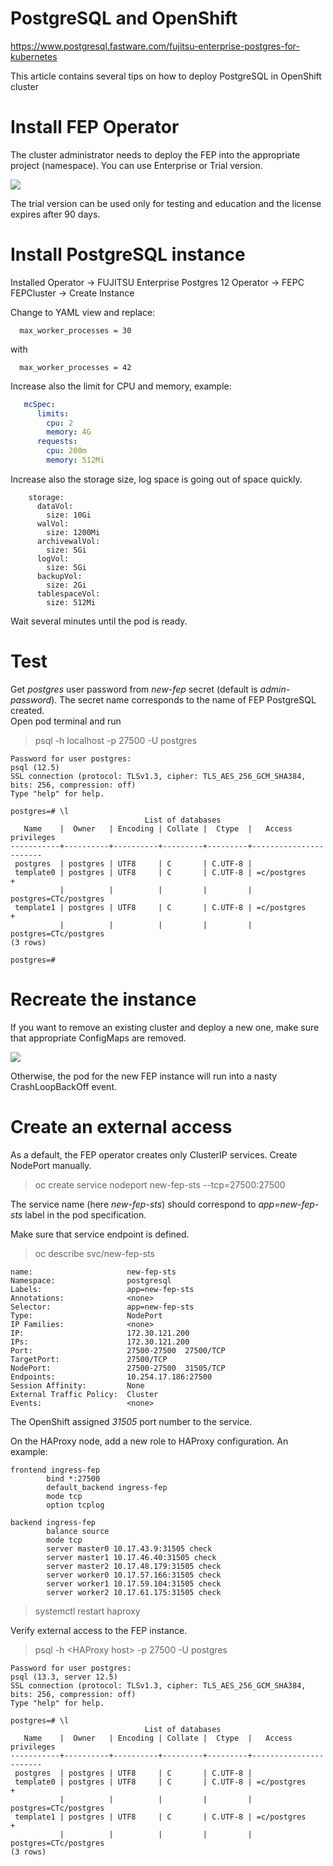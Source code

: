 # PostgreSQL and OpenShift

https://www.postgresql.fastware.com/fujitsu-enterprise-postgres-for-kubernetes

This article contains several tips on how to deploy PostgreSQL in OpenShift cluster

# Install FEP Operator

The cluster administrator needs to deploy the FEP into the appropriate project (namespace). You can use Enterprise or Trial version.

![](https://github.com/stanislawbartkowski/CP4D/blob/main/img/Zrzut%20ekranu%20z%202021-06-22%2021-16-47.png)

The trial version can be used only for testing and education and the license expires after 90 days.

# Install PostgreSQL instance

Installed Operator -> FUJITSU Enterprise Postgres 12 Operator -> FEPC FEPCluster -> Create Instance<br>

Change to YAML view and replace:
```
  max_worker_processes = 30
```
with 

```
  max_worker_processes = 42
```

Increase also the limit for CPU and memory, example:
```YAML
   mcSpec:
      limits:
        cpu: 2
        memory: 4G
      requests:
        cpu: 200m
        memory: 512Mi
```

Increase also the storage size, log space is going out of space quickly.
```
    storage:
      dataVol:
        size: 10Gi
      walVol:
        size: 1200Mi
      archivewalVol:
        size: 5Gi
      logVol:
        size: 5Gi
      backupVol:
        size: 2Gi
      tablespaceVol:
        size: 512Mi

```

Wait several minutes until the pod is ready.
# Test

Get *postgres* user password from *new-fep* secret (default is *admin-password*). The secret name corresponds to the name of FEP PostgreSQL created. <br>
Open pod terminal and run<br>
> psql -h localhost -p 27500 -U postgres
```
Password for user postgres: 
psql (12.5)
SSL connection (protocol: TLSv1.3, cipher: TLS_AES_256_GCM_SHA384, bits: 256, compression: off)
Type "help" for help.

postgres=# \l
                              List of databases
   Name    |  Owner   | Encoding | Collate |  Ctype  |   Access privileges   
-----------+----------+----------+---------+---------+-----------------------
 postgres  | postgres | UTF8     | C       | C.UTF-8 | 
 template0 | postgres | UTF8     | C       | C.UTF-8 | =c/postgres          +
           |          |          |         |         | postgres=CTc/postgres
 template1 | postgres | UTF8     | C       | C.UTF-8 | =c/postgres          +
           |          |          |         |         | postgres=CTc/postgres
(3 rows)

postgres=# 

```
# Recreate the instance

If you want to remove an existing cluster and deploy a new one, make sure that appropriate ConfigMaps are removed.

![](https://github.com/stanislawbartkowski/CP4D/blob/main/img/Zrzut%20ekranu%20z%202021-06-22%2021-20-54.png)

Otherwise, the pod for the new FEP instance will run into a nasty CrashLoopBackOff event.

# Create an external access

As a default, the FEP operator creates only ClusterIP services. Create NodePort manually.<br>

> oc create service nodeport new-fep-sts --tcp=27500:27500

The service name (here *new-fep-sts*) should correspond to *app=new-fep-sts* label in the pod specification.

Make sure that service endpoint is defined.

> oc describe svc/new-fep-sts
```
name:                     new-fep-sts
Namespace:                postgresql
Labels:                   app=new-fep-sts
Annotations:              <none>
Selector:                 app=new-fep-sts
Type:                     NodePort
IP Families:              <none>
IP:                       172.30.121.200
IPs:                      172.30.121.200
Port:                     27500-27500  27500/TCP
TargetPort:               27500/TCP
NodePort:                 27500-27500  31505/TCP
Endpoints:                10.254.17.186:27500
Session Affinity:         None
External Traffic Policy:  Cluster
Events:                   <none>

```
The OpenShift assigned *31505* port number to the service.

On the HAProxy node, add a new role to HAProxy configuration. An example:
```
frontend ingress-fep
        bind *:27500
        default_backend ingress-fep
        mode tcp
        option tcplog

backend ingress-fep
        balance source
        mode tcp
        server master0 10.17.43.9:31505 check
        server master1 10.17.46.40:31505 check
        server master2 10.17.48.179:31505 check
        server worker0 10.17.57.166:31505 check
        server worker1 10.17.59.104:31505 check
        server worker2 10.17.61.175:31505 check
```

> systemctl restart haproxy<br>

Verify external access to the FEP instance.<br>
> psql -h \<HAProxy host\> -p 27500 -U postgres
```
Password for user postgres: 
psql (13.3, server 12.5)
SSL connection (protocol: TLSv1.3, cipher: TLS_AES_256_GCM_SHA384, bits: 256, compression: off)
Type "help" for help.

postgres=# \l
                              List of databases
   Name    |  Owner   | Encoding | Collate |  Ctype  |   Access privileges   
-----------+----------+----------+---------+---------+-----------------------
 postgres  | postgres | UTF8     | C       | C.UTF-8 | 
 template0 | postgres | UTF8     | C       | C.UTF-8 | =c/postgres          +
           |          |          |         |         | postgres=CTc/postgres
 template1 | postgres | UTF8     | C       | C.UTF-8 | =c/postgres          +
           |          |          |         |         | postgres=CTc/postgres
(3 rows)
```
